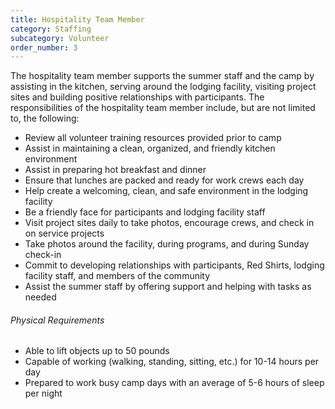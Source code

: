 ```yaml
---
title: Hospitality Team Member
category: Staffing
subcategory: Volunteer
order_number: 3
---
```

The hospitality team member supports the summer staff and the camp by assisting in the kitchen, serving around the lodging facility, visiting project sites and building positive relationships with participants. The responsibilities of the hospitality team member include, but are not limited to, the following:

<div><ul><li>Review all volunteer training resources provided prior to camp</li><li>Assist in maintaining a clean, organized, and friendly kitchen environment</li><li>Assist in preparing hot breakfast and dinner</li><li>Ensure that lunches are packed and ready for work crews each day</li><li>Help create a welcoming, clean, and safe environment in the lodging facility</li><li>Be a friendly face for participants and lodging facility staff</li><li>Visit project sites daily to take photos, encourage crews, and check in on service projects</li><li>Take photos around the facility, during programs, and during Sunday check-in</li><li>Commit to developing relationships with participants, Red Shirts, lodging facility staff, and members of the community</li><li>Assist the summer staff by offering support and helping with tasks as needed</li></ul><div><h6>Physical Requirements</h6><ul><li>Able to lift objects up to 50 pounds</li><li>Capable of working (walking, standing, sitting, etc.) for 10-14 hours per day</li><li>Prepared to work busy camp days with an average of 5-6 hours of sleep per night</li></ul></div></div>
